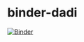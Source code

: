 # binder-dadi

[![Binder](https://mybinder.org/badge_logo.svg)](https://mybinder.org/v2/gh/j-e-james/binder-dadi/?urlpath=lab)
